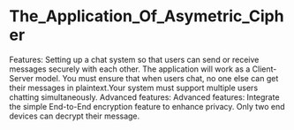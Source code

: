 # The_Application_Of_Asymetric_Cipher
Features: Setting up a chat system so that users can send or receive messages securely with each other. The application will work as a Client-Server model. You must ensure that when users chat, no one else can get their messages in plaintext.Your system must support multiple users chatting simultaneously.
Advanced features: Advanced features: Integrate the simple End-to-End encryption feature to enhance privacy. Only two end devices can decrypt their message.